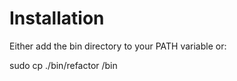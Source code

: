 # Installation

Either add the bin directory to your PATH variable or:

sudo cp ./bin/refactor /bin
